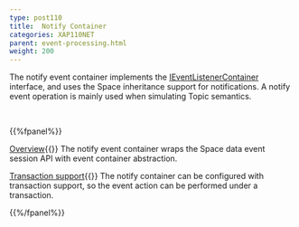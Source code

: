 ```yaml
---
type: post110
title:  Notify Container
categories: XAP110NET
parent: event-processing.html
weight: 200
---
```



The notify event container implements the [IEventListenerContainer](./event-listener-container.html) interface, and uses the Space inheritance support for notifications.
A notify event operation is mainly used when simulating Topic semantics.

<br>

{{%fpanel%}}

[Overview](./notify-container.html){{<wbr>}}
The notify event container wraps the Space data event session API with event container abstraction.

[Transaction support](./notify-container-transactions.html){{<wbr>}}
The notify container can be configured with transaction support, so the event action can be performed under a transaction.

{{%/fpanel%}}

